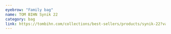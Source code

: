 ```yaml
---
eyebrow: "Family bag"
name: TOM BIHN Synik 22
category: bag
link: https://tombihn.com/collections/best-sellers/products/synik-22?variant=44784969253053
---
```

